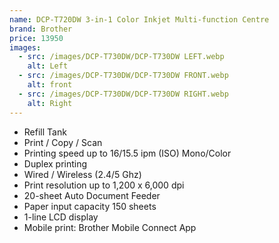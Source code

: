 ```yaml
---
name: DCP-T720DW 3-in-1 Color Inkjet Multi-function Centre
brand: Brother
price: 13950
images:
  - src: /images/DCP-T730DW/DCP-T730DW LEFT.webp
    alt: Left
  - src: /images/DCP-T730DW/DCP-T730DW FRONT.webp
    alt: front
  - src: /images/DCP-T730DW/DCP-T730DW RIGHT.webp
    alt: Right
---
```


* Refill Tank
* Print / Copy / Scan
* Printing speed up to 16/15.5 ipm (ISO) Mono/Color
* Duplex printing
* Wired / Wireless (2.4/5 Ghz)
* Print resolution up to 1,200 x 6,000 dpi
* 20-sheet Auto Document Feeder
* Paper input capacity 150 sheets
* 1-line LCD display
* Mobile print: Brother Mobile Connect App
